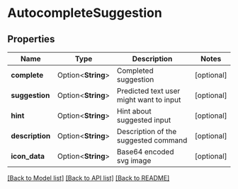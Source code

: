 # AutocompleteSuggestion

## Properties

Name | Type | Description | Notes
------------ | ------------- | ------------- | -------------
**complete** | Option<**String**> | Completed suggestion | [optional]
**suggestion** | Option<**String**> | Predicted text user might want to input | [optional]
**hint** | Option<**String**> | Hint about suggested input | [optional]
**description** | Option<**String**> | Description of the suggested command | [optional]
**icon_data** | Option<**String**> | Base64 encoded svg image | [optional]

[[Back to Model list]](../README.md#documentation-for-models) [[Back to API list]](../README.md#documentation-for-api-endpoints) [[Back to README]](../README.md)


